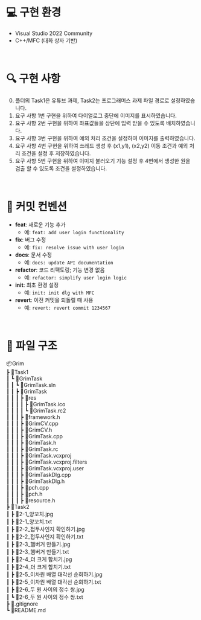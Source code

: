 # 💻 구현 환경
- Visual Studio 2022 Community
- C++/MFC (대화 상자 기반)
<br>

# 🔍 구현 사항

0. 폴더의 Task1은 유튜브 과제, Task2는 프로그래머스 과제 파일 경로로 설정하였습니다.
1. 요구 사항 1번 구현을 위하여 다이얼로그 중단에 이미지를 표시하였습니다.
2. 요구 사항 2번 구현을 위하여 좌표값들을 상단에 입력 받을 수 있도록 배치하였습니다.
3. 요구 사항 3번 구현을 위하여 예외 처리 조건을 설정하여 이미지를 출력하였습니다.
4. 요구 사항 4번 구현을 위하여 쓰레드 생성 후 (x1,y1), (x2,y2) 이동 조건과 예외 처리 조건을 설정 후 저장하였습니다.
5. 요구 사항 5번 구현을 위하여 이미지 불러오기 기능 설정 후 4번에서 생성한 원을 검출 할 수 있도록 조건을 설정하였습니다.
   
<br>

# 🧮 커밋 컨벤션
- **feat**: 새로운 기능 추가
    - 예: `feat: add user login functionality`
- **fix**: 버그 수정
    - 예: `fix: resolve issue with user login`
- **docs**: 문서 수정
    - 예: `docs: update API documentation`
- **refactor**: 코드 리팩토링; 기능 변경 없음
    - 예: `refactor: simplify user login logic`
- **init**: 최초 환경 설정
    - 예: `init: init dlg with MFC`
- **revert**: 이전 커밋을 되돌릴 때 사용
    - 예: `revert: revert commit 1234567`

<br>

# 📃 파일 구조
📦Grim
<br>┣ 📂Task1
<br>┃ ┗ 📂GrimTask
<br>┃ ┃ ┗ 📜GrimTask.sln
<br>┃ ┃ ┣ 📂GrimTask
<br>┃ ┃ ┃ ┣ 📂res
<br>┃ ┃ ┃ ┃ ┣ 📜GrimTask.ico
<br>┃ ┃ ┃ ┃ ┗ 📜GrimTask.rc2
<br>┃ ┃ ┃ ┣ 📜framework.h
<br>┃ ┃ ┃ ┣ 📜GrimCV.cpp
<br>┃ ┃ ┃ ┣ 📜GrimCV.h
<br>┃ ┃ ┃ ┣ 📜GrimTask.cpp
<br>┃ ┃ ┃ ┣ 📜GrimTask.h
<br>┃ ┃ ┃ ┣ 📜GrimTask.rc
<br>┃ ┃ ┃ ┣ 📜GrimTask.vcxproj
<br>┃ ┃ ┃ ┣ 📜GrimTask.vcxproj.filters
<br>┃ ┃ ┃ ┣ 📜GrimTask.vcxproj.user
<br>┃ ┃ ┃ ┣ 📜GrimTaskDlg.cpp
<br>┃ ┃ ┃ ┣ 📜GrimTaskDlg.h
<br>┃ ┃ ┃ ┣ 📜pch.cpp
<br>┃ ┃ ┃ ┣ 📜pch.h
<br>┃ ┃ ┃ ┣ 📜resource.h
<br>┣ 📂Task2
<br>┃ ┣ 📜2-1_양꼬치.jpg
<br>┃ ┣ 📜2-1_양꼬치.txt
<br>┃ ┣ 📜2-2_접두사인지 확인하기.jpg
<br>┃ ┣ 📜2-2_접두사인지 확인하기.txt
<br>┃ ┣ 📜2-3_햄버거 만들기.jpg
<br>┃ ┣ 📜2-3_햄버거 만들기.txt
<br>┃ ┣ 📜2-4_더 크게 합치기.jpg
<br>┃ ┣ 📜2-4_더 크게 합치기.txt
<br>┃ ┣ 📜2-5_이차원 배열 대각선 순회하기.jpg
<br>┃ ┣ 📜2-5_이차원 배열 대각선 순회하기.txt
<br>┃ ┣ 📜2-6_두 원 사이의 정수 쌍.jpg
<br>┃ ┗ 📜2-6_두 원 사이의 정수 쌍.txt
<br>┣ 📜.gitignore
<br>┗ 📜README.md
